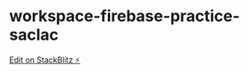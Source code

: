 # workspace-firebase-practice-saclac

[Edit on StackBlitz ⚡️](https://stackblitz.com/edit/workspace-firebase-practice-saclac)